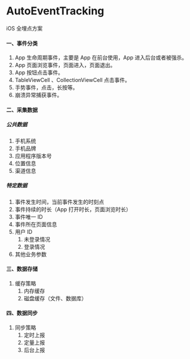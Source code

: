 # AutoEventTracking
iOS 全埋点方案

#### 一、事件分类

1. App 生命周期事件，主要是 App 在前台使用，App 进入后台或者被强杀。
2. App 页面浏览事件，页面进入，页面退出。
3. App  按钮点击事件。
4. TableViewCell 、CollectionViewCell 点击事件。
5. 手势事件，点击，长按等。
6. 崩溃异常捕获事件。

#### 二、采集数据

##### 公共数据

1. 手机系统
2. 手机品牌
3. 应用程序版本号
4. 位置信息
5. 渠道信息

##### 特定数据

1. 事件发生时间，当前事件发生的时刻点
2. 事件持续的时长（App 打开时长，页面浏览时长）
3. 事件唯一 ID
4. 事件所在页面信息
5. 用户 ID
   1. 未登录情况
   2. 登录情况
6. 其他业务参数

#### 三、数据存储

1. 缓存策略
   1. 内存缓存
   2. 磁盘缓存（文件、数据库）

#### 四、数据同步

1. 同步策略
   1. 定时上报
   2. 定量上报
   3. 后台上报


